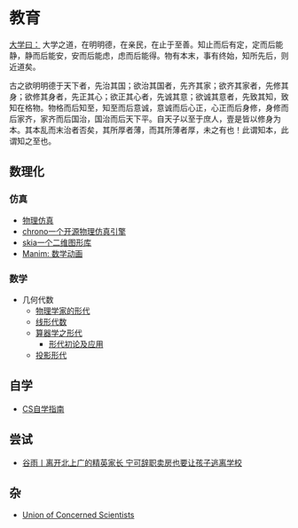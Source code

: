 # 教育

[大学曰：](https://ctext.org/liji/da-xue/zhs)
大学之道，在明明德，在亲民，在止于至善。知止而后有定，定而后能静，静而后能安，安而后能虑，虑而后能得。物有本末，事有终始，知所先后，则近道矣。

古之欲明明德于天下者，先治其国；欲治其国者，先齐其家；欲齐其家者，先修其身；欲修其身者，先正其心；欲正其心者，先诚其意；欲诚其意者，先致其知，致知在格物。物格而后知至，知至而后意诚，意诚而后心正，心正而后身修，身修而后家齐，家齐而后国治，国治而后天下平。自天子以至于庶人，壹是皆以修身为本。其本乱而末治者否矣，其所厚者薄，而其所薄者厚，未之有也！此谓知本，此谓知之至也。

## 数理化
### 仿真
* [物理仿真](https://www.myphysicslab.com/)
* [chrono一个开源物理仿真引擎](https://projectchrono.org/)
* [skia一个二维图形库](https://skia.org/)
* [Manim: 数学动画](https://github.com/ManimCommunity/manim)

### 数学
- 几何代数
  - [物理学家的形代](https://physi.uni-heidelberg.de/~vhollmeier/ga4p/)
  - [线形代数](http://www.faculty.luther.edu/~macdonal/laga/)
  - [算器学之形代](https://geometricalgebra.org/)
    - [形代初论及应用](https://math.mit.edu/~dunkel/Teach/18.S996_2022S)
  - [投影形代](https://projectivegeometricalgebra.org/)

## 自学
- [CS自学指南](https://csdiy.wiki/)

## 尝试
* [谷雨丨离开北上广的精英家长 宁可辞职卖房也要让孩子逃离学校](https://new.qq.com/omn/20191121/20191121A0J4GX00.html)

## 杂
- [Union of Concerned Scientists](https://www.ucsusa.org/)


